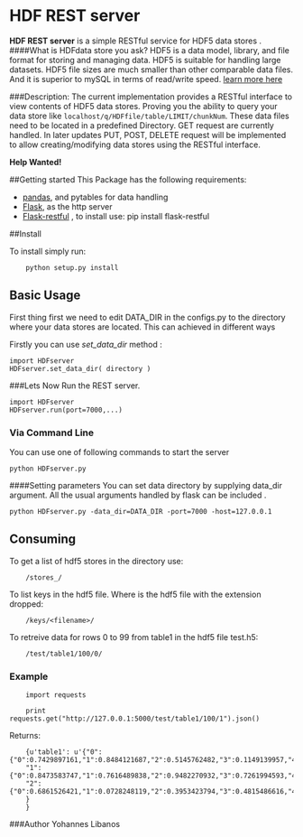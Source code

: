HDF REST server
===============


**HDF REST server** is a simple RESTful service for HDF5 data stores .
####What is HDFdata store you ask?
HDF5 is a data model, library, and file format for storing and managing data. HDF5 is suitable for handling large datasets. HDF5 file sizes are much smaller than other comparable data files. And it is superior to mySQL in terms of read/write speed.  [learn more here](http://www.pytables.org/moin)

###Description:
The  current implementation provides a RESTful interface to view contents of HDF5 data stores. Proving you the ability to query your data store like `localhost/q/HDFfile/table/LIMIT/chunkNum`.
These data files need to be located in a predefined Directory. GET request are currently handled.
In later updates PUT, POST, DELETE  request will be implemented to allow creating/modifying data stores using the RESTful interface. 

**Help Wanted!**


##Getting started
This Package has the following requirements:

 * [pandas](https://github.com/pydata/pandas), and pytables for data handling
 * [Flask](http://flask.pocoo.org/), as the http server
 * [Flask-restful](https://github.com/flask-restful/flask-restful) , to install use: pip install flask-restful

##Install

To install simply run:

        python setup.py install

## Basic Usage

First thing first we need to edit DATA_DIR in the configs.py  to the directory where your data stores are located.
This can achieved in different ways


Firstly you can use *set_data_dir* method  :

    import HDFserver
	HDFserver.set_data_dir( directory )


###Lets Now Run the REST server.

    import HDFserver
	HDFserver.run(port=7000,...)
	


### Via Command Line
You can use one of following commands to start the server 

    python HDFserver.py

####Setting parameters
You can set data directory by supplying data_dir argument. All the usual arguments handled by flask can be included . 

    python HDFserver.py -data_dir=DATA_DIR -port=7000 -host=127.0.0.1


## Consuming

To get a list of hdf5 stores in the directory use:

        /stores_/


To list keys in the hdf5 file. Where <filename> is the hdf5 file with the extension dropped:

        /keys/<filename>/


To retreive data for rows 0 to 99  from table1 in the hdf5 file test.h5:

        /test/table1/100/0/

### Example

        import requests

        print requests.get("http://127.0.0.1:5000/test/table1/100/1").json()


Returns:
   
        {u'table1': u'{"0":{"0":0.7429897161,"1":0.8484121687,"2":0.5145762482,"3":0.1149139957,"4":0.8896877559},
        "1":{"0":0.8473583747,"1":0.7616489838,"2":0.9482270932,"3":0.7261994593,"4":0.6119108996},
        "2":{"0":0.6861526421,"1":0.0728248119,"2":0.3953423794,"3":0.4815486616,"4":0.6398098313}
        }
        }


###Author
Yohannes Libanos

